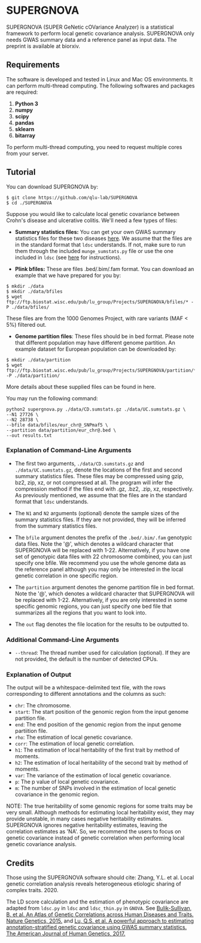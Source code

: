 # SUPERGNOVA

SUPERGNOVA (SUPER GeNetic cOVariance Analyzer) is a statistical framework to perform local genetic covariance analysis. SUPERGNOVA only needs GWAS summary data and a reference panel as input data. The preprint is available at biorxiv.

## Requirements

The software is developed and tested in Linux and Mac OS environments. It can perform multi-thread computing. The following softwares and packages are required:

1. **Python 3**
2. **numpy**
3. **scipy**
4. **pandas**
5. **sklearn**
6. **bitarray**

To perform multi-thread computing, you need to request multiple cores from your server.

## Tutorial

You can download SUPERGNOVA by:

```
$ git clone https://github.com/qlu-lab/SUPERGNOVA
$ cd ./SUPERGNOVA
```

Suppose you would like to calculate local genetic covariance between  Crohn's disease and ulcerative colitis. We'll need a few types of files:

- **Summary statistics files:** You can get your own GWAS summary statistics files for these two diseases [here](https://www.ibdgenetics.org). We assume that the files are in the standard format that ``ldsc`` understands. If not, make sure to run them through the included ``munge_sumstats.py`` file or use the one included in ``ldsc`` (see [here](https://github.com/bulik/ldsc/wiki/Heritability-and-Genetic-Correlation#reformatting-summary-statistics) for instructions).

- **Plink bfiles:** These are files .bed/.bim/.fam format. You can download an example that we have prepared for you by:
```
$ mkdir ./data
$ mkdir ./data/bfiles
$ wget ftp://ftp.biostat.wisc.edu/pub/lu_group/Projects/SUPERGNOVA/bfiles/* -P ./data/bfiles/
``` 
These files are from the 1000 Genomes Project, with rare variants (MAF < 5\%) filtered out.

- **Genome partition files**: These files should be in bed format. Please note that different population may have different genome partition. An example dataset for European population can be downloaded by:
```
$ mkdir ./data/partition
$ wget ftp://ftp.biostat.wisc.edu/pub/lu_group/Projects/SUPERGNOVA/partition/* -P ./data/partition/
```

More details about these supplied files can be found in here.

You may run the following command:

```
python2 supergnova.py ./data/CD.sumstats.gz ./data/UC.sumstats.gz \
--N1 27726 \
--N2 28738 \
--bfile data/bfiles/eur_chr@_SNPmaf5 \
--partition data/partition/eur_chr@.bed \
--out results.txt
```
### Explanation of Command-Line Arguments

- The first two arguments, `./data/CD.sumstats.gz` and `./data/UC.sumstats.gz`, denote the locations of the first and second summary statistics files. These files may be compressed using gzip, bz2, zip, xz, or not compressed at all. The program will infer the compression method if the files end with .gz, .bz2, .zip, xz, respectively. As previously mentioned, we assume that the files are in the standard format that `ldsc` understands.

- The `N1` and `N2` arguments (optional) denote the sample sizes of the summary statistics files. If they are not provided, they will be inferred from the summary statistics files.

- The `bfile` argument denotes the prefix of the `.bed/.bim/.fam` genotypic data files. Note the '@', which denotes a wildcard character that SUPERGNOVA will be replaced with 1-22. Alternatively, if you have one set of genotypic data files with 22 chromosome combined, you can just specify one bfile. We recommend you use the whole genome data as the reference panel although you may only be interested in the local genetic correlation in one specific region. 

- The `partition` argument denotes the genome partition file in bed format. Note the '@', which denotes a wildcard character that SUPERGNOVA will be replaced with 1-22. Alternatively, if you are only interested in some specific genomic regions, you can just specify one bed file that summarizes all the regions that you want to look into.

- The `out` flag denotes the file location for the results to be outputted to.

### Additional Command-Line Arguments

- `--thread`: The thread number used for calculation (optional). If they are not provided, the default is the number of detected CPUs.

### Explanation of Output
The output will be a whitespace-delimited text file, with the rows corresponding to different annotations and the columns as such:

- `chr`: The chromosome.
- `start`: The start position of the genomic region from the input genome partition file.
- `end`: The end position of the genomic region from the input genome partiition file.
- `rho`: The estimation of local genetic covariance.
- `corr`: The estimation of local genetic correlation.
- `h1`: The estimation of local heritability of the first trait by method of moments.
- `h2`: The estimation of local heritability of the second trait by method of moments.
- `var`: The variance of the estimation of local genetic covariance.
- `p`: The p value of local genetic covariance.
- `m`: The number of SNPs involved in the estimation of local genetic covariance in the genomic region.

NOTE: The true heritability of some genomic regions for some traits may be very small. Although methods for estimating local heritability exist, they may provide unstable, in many cases negative heritability estimates. SUPERGNOVA ignores negative heritability estimates, leaving the correlation estimates as 'NA'. So, we recommend the users to focus on genetic covariance instead of genetic correlation when performing local genetic covariance analysis.


## Credits

Those using the SUPERGNOVA software should cite: Zhang, Y.L. et al. Local genetic correlation analysis reveals heterogeneous etiologic sharing of complex traits. 2020.

The LD score calculation  and the estimation of phenotypic covariance are adapted from `ldsc.py` in  `ldsc` and `ldsc_thin.py` in `GNOVA`. See [Bulik-Sullivan, B. et al. An Atlas of Genetic Correlations across Human Diseases and Traits. Nature Genetics, 2015.](https://www.nature.com/articles/ng.3406) and [Lu, Q.S. et al. A powerful approach to estimating annotation-stratified genetic covariance using GWAS summary statistics. The American Journal of Human Genetics, 2017.](https://www.cell.com/ajhg/fulltext/S0002-9297(17)30453-6)
